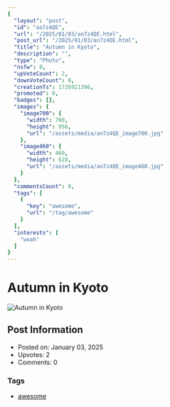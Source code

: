 ```yaml
---
{
  "layout": "post",
  "id": "an7z4QE",
  "url": "/2025/01/03/an7z4QE.html",
  "post_url": "/2025/01/03/an7z4QE.html",
  "title": "Autumn in Kyoto",
  "description": "",
  "type": "Photo",
  "nsfw": 0,
  "upVoteCount": 2,
  "downVoteCount": 0,
  "creationTs": 1735921396,
  "promoted": 0,
  "badges": [],
  "images": {
    "image700": {
      "width": 700,
      "height": 956,
      "url": "/assets/media/an7z4QE_image700.jpg"
    },
    "image460": {
      "width": 460,
      "height": 628,
      "url": "/assets/media/an7z4QE_image460.jpg"
    }
  },
  "commentsCount": 0,
  "tags": [
    {
      "key": "awesome",
      "url": "/tag/awesome"
    }
  ],
  "interests": [
    "woah"
  ]
}
---
```


# Autumn in Kyoto

![Autumn in Kyoto](/assets/media/an7z4QE_image700.jpg)

## Post Information

- Posted on: January 03, 2025
- Upvotes: 2
- Comments: 0

### Tags

- [awesome](/tag/awesome)
